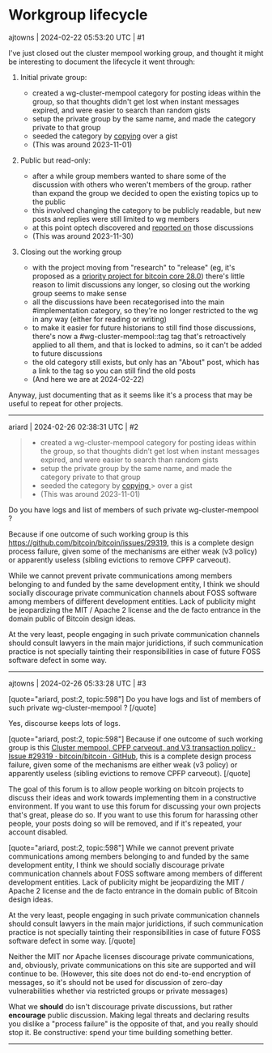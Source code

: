 # Workgroup lifecycle

ajtowns | 2024-02-22 05:53:20 UTC | #1

I've just closed out the cluster mempool working group, and thought it might be interesting to document the lifecycle it went through:

1. Initial private group:
   * created a wg-cluster-mempool category for posting ideas within the group, so that thoughts didn't get lost when instant messages expired, and were easier to search than random gists
   * setup the private group by the same name, and made the category private to that group
   * seeded the category by [copying](https://delvingbitcoin.org/t/cluster-mempool-rbf-thoughts/156) over a gist
   * (This was around 2023-11-01)

2. Public but read-only:
   * after a while group members wanted to share some of the discussion with others who weren't members of the group. rather than expand the group we decided to open the existing topics up to the public
   * this involved changing the category to be publicly readable, but new posts and replies were still limited to wg members
   * at this point optech discovered and [reported on](https://bitcoinops.org/en/newsletters/2023/12/06/#cluster-mempool-discussion) those discussions
   * (This was around 2023-11-30)

3. Closing out the working group
   * with the project moving from "research" to "release" (eg, it's proposed as a [priority project for bitcoin core 28.0](https://github.com/bitcoin/bitcoin/issues/29439#issuecomment-1958088049)) there's little reason to limit discussions any longer, so closing out the working group seems to make sense
   * all the discussions have been recategorised into the main #implementation category, so they're no longer restricted to the wg in any way (either for reading or writing)
   * to make it easier for future historians to still find those discussions, there's now a #wg-cluster-mempool::tag tag that's retroactively applied to all them, and that is locked to admins, so it can't be added to future discussions
   * the old category still exists, but only has an "About" post, which has a link to the tag so you can still find the old posts
   * (And here we are at 2024-02-22)

Anyway, just documenting that as it seems like it's a process that may be useful to repeat for other projects.

-------------------------

ariard | 2024-02-26 02:38:31 UTC | #2

> * created a wg-cluster-mempool category for posting ideas within the group, so that thoughts didn’t get lost when instant messages expired, and were easier to search than random gists
> * setup the private group by the same name, and made the category private to that group
> * seeded the category by [copying ](https://delvingbitcoin.org/t/cluster-mempool-rbf-thoughts/156) > over a gist
> * (This was around 2023-11-01)

Do you have logs and list of members of such private wg-cluster-mempool ?

Because if one outcome of such working group is this https://github.com/bitcoin/bitcoin/issues/29319, this is a complete design process failure, given some of the mechanisms are either weak (v3 policy) or apparently useless (sibling evictions to remove CPFP carveout). 

While we cannot prevent private communications among members belonging to and funded by the same development entity, I think we should socially discourage private communication channels about FOSS software among members of different development entities. Lack of publicity might be jeopardizing the MIT / Apache 2 license and the de facto entrance in the domain public of Bitcoin design ideas.

At the very least, people engaging in such private communication channels should consult lawyers in the main major juridictions, if such communication practice is not specially tainting their responsibilities in case of future FOSS software defect in some way.

-------------------------

ajtowns | 2024-02-26 05:33:28 UTC | #3

[quote="ariard, post:2, topic:598"]
Do you have logs and list of members of such private wg-cluster-mempool ?
[/quote]

Yes, discourse keeps lots of logs.

[quote="ariard, post:2, topic:598"]
Because if one outcome of such working group is this [Cluster mempool, CPFP carveout, and V3 transaction policy · Issue #29319 · bitcoin/bitcoin · GitHub](https://github.com/bitcoin/bitcoin/issues/29319), this is a complete design process failure, given some of the mechanisms are either weak (v3 policy) or apparently useless (sibling evictions to remove CPFP carveout).
[/quote]

The goal of this forum is to allow people working on bitcoin projects to discuss their ideas and work towards implementing them in a constructive environment. If you want to use this forum for discussing your own projects that's great, please do so. If you want to use this forum for harassing other people, your posts doing so will be removed, and if it's repeated, your account disabled.

[quote="ariard, post:2, topic:598"]
While we cannot prevent private communications among members belonging to and funded by the same development entity, I think we should socially discourage private communication channels about FOSS software among members of different development entities. Lack of publicity might be jeopardizing the MIT / Apache 2 license and the de facto entrance in the domain public of Bitcoin design ideas.

At the very least, people engaging in such private communication channels should consult lawyers in the main major juridictions, if such communication practice is not specially tainting their responsibilities in case of future FOSS software defect in some way.
[/quote]

Neither the MIT nor Apache licenses discourage private communications, and, obviously, private communications on this site are supported and will continue to be. (However, this site does not do end-to-end encryption of messages, so it's should not be used for discussion of zero-day vulnerabilities whether via restricted groups or private messages)

What we **should** do isn't discourage private discussions, but rather **encourage** public discussion. Making legal threats and declaring results you dislike a "process failure" is the opposite of that, and you really should stop it. Be constructive: spend your time building something better.

-------------------------

